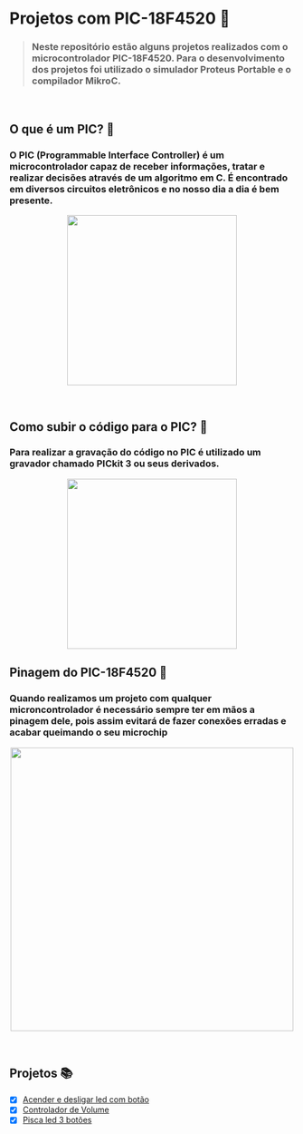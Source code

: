 # Projetos com PIC-18F4520 👾 
> ### Neste repositório estão alguns projetos realizados com o microcontrolador PIC-18F4520. Para o desenvolvimento dos projetos foi utilizado o simulador Proteus Portable e o compilador MikroC.

<br>

## O que é um PIC? 🤖

### O PIC (Programmable Interface Controller) é um microcontrolador capaz de receber informações, tratar e realizar decisões através de um algoritmo em C. É encontrado em diversos circuitos eletrônicos e no nosso dia a dia é bem presente.

<p align="center">
  <img src="https://user-images.githubusercontent.com/97262778/205469336-ce116a7a-185f-4e90-8c17-29b6ef4e80e4.png" width="300">
</p>

<br>

## Como subir o código para o PIC? 👀

### Para realizar a gravação do código no PIC é utilizado um gravador chamado PICkit 3 ou seus derivados. 

<p align="center">
  <img src="https://user-images.githubusercontent.com/97262778/205469484-98318de7-1784-4a57-a535-7c6182751547.png" width="300">
</p>

## Pinagem do PIC-18F4520 📌

### Quando realizamos um projeto com qualquer microncontrolador é necessário sempre ter em mãos a pinagem dele, pois assim evitará de fazer conexões erradas e acabar queimando o seu microchip

<p align="center">
<img src="https://user-images.githubusercontent.com/97262778/205469535-0a56a867-ac0b-4eba-9bd2-f23dc25ae2d1.png" width="500">
</p>

<br>

## Projetos 📚

- [x] [Acender e desligar led com botão](./Pisca%20led%20com%20bot%C3%A3o/)
- [x] [Controlador de Volume](./Controlador%20de%20volume/)
- [x] [Pisca led 3 botões](./Pisca%20led%203%20bot%C3%B5es/)
